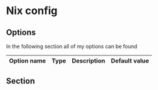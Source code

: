 # Nix config

## Options
In the following section all of my options can be found

| Option name | Type | Description | Default value |
|---------|---------|---------|---------|

## Section

